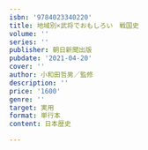 ```yaml
---
isbn: '9784023340220'
title: 地域別×武将でおもしろい　戦国史
volume: ''
series: ''
publisher: 朝日新聞出版
pubdate: '2021-04-20'
cover: ''
author: 小和田哲男／監修
description: ''
price: '1600'
genre: ''
target: 実用
format: 単行本
content: 日本歴史

---
```

